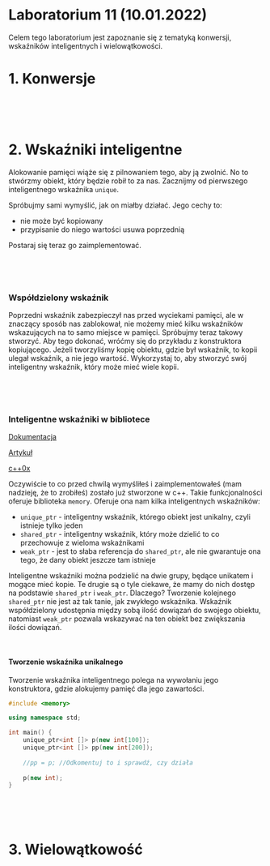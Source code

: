 # Laboratorium 11 (10.01.2022)

Celem tego laboratorium jest zapoznanie się z tematyką konwersji, wskaźników inteligentnych i wielowątkowości.

# 1. Konwersje



&nbsp;

&nbsp;

# 2. Wskaźniki inteligentne

Alokowanie pamięci wiąże się z pilnowaniem tego, aby ją zwolnić. No to stwórzmy obiekt, który będzie robił to za nas. Zacznijmy od pierwszego inteligentnego wskaźnika `unique`.

Spróbujmy sami wymyślić, jak on miałby działać. Jego cechy to:

- nie może być kopiowany
- przypisanie do niego wartości usuwa poprzednią

Postaraj się teraz go zaimplementować.

&nbsp;

&nbsp;

### Współdzielony wskaźnik

Poprzedni wskaźnik zabezpieczył nas przed wyciekami pamięci, ale w znaczący sposób nas zablokował, nie możemy mieć kilku wskaźników wskazujących na to samo miejsce w pamięci. Spróbujmy teraz takowy stworzyć. Aby tego dokonać, wróćmy się do przykładu z konstruktora kopiującego. Jeżeli tworzyliśmy kopię obiektu, gdzie był wskaźnik, to kopii ulegał wskaźnik, a nie jego wartość. Wykorzystaj to, aby stworzyć swój inteligentny wskaźnik, który może mieć wiele kopii.

&nbsp;

&nbsp;

### Inteligentne wskaźniki w bibliotece

[Dokumentacja](https://en.cppreference.com/w/cpp/header/memory)

[Artykuł](https://cpp-polska.pl/post/kompendium-wiedzy-o-smart-pointerach)

[c++0x](https://cpp0x.pl/kursy/Kurs-C++/Poziom-5/Wskazniki-inteligentne-C++11/582)

Oczywiście to co przed chwilą wymyśliłeś i zaimplementowałeś (mam nadzieję, że to zrobiłeś) zostało już stworzone w c++. Takie funkcjonalności oferuje biblioteka `memory`. Oferuje ona nam kilka inteligentnych wskaźników:

- `unique_ptr` - inteligentny wskaźnik, którego obiekt jest unikalny, czyli istnieje tylko jeden
- `shared_ptr` - inteligentny wskaźnik, który może dzielić to co przechowuje z wieloma wskaźnikami
- `weak_ptr` - jest to słaba referencja do `shared_ptr`, ale nie gwarantuje ona tego, że dany obiekt jeszcze tam istnieje

Inteligentne wskaźniki można podzielić na dwie grupy, będące unikatem i mogące mieć kopie. Te drugie są o tyle ciekawe, że mamy do nich dostęp na podstawie `shared_ptr` i `weak_ptr`. Dlaczego? Tworzenie kolejnego `shared_ptr` nie jest aż tak tanie, jak zwykłego wskaźnika. Wskaźnik współdzielony udostępnia między sobą ilość dowiązań do swojego obiektu, natomiast `weak_ptr` pozwala wskazywać na ten obiekt bez zwiększania ilości dowiązań.

&nbsp;

#### Tworzenie wskaźnika unikalnego

Tworzenie wskaźnika inteligentnego polega na wywołaniu jego konstruktora, gdzie alokujemy pamięć dla jego zawartości.

```c++
#include <memory>

using namespace std;

int main() {
    unique_ptr<int []> p(new int[100]);
    unique_ptr<int []> pp(new int[200]);
    
    //pp = p; //Odkomentuj to i sprawdź, czy działa
    
    p(new int);
}
```


&nbsp;

&nbsp;

# 3. Wielowątkowość

